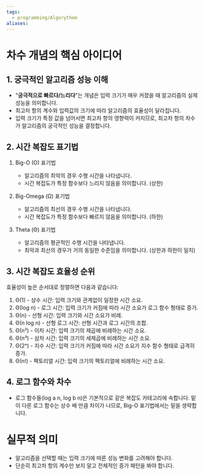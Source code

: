 ```yaml
---
tags:
  - programming/Algorythem
aliases:
---
```

# 차수 개념의 핵심 아이디어

## 1. 궁극적인 알고리즘 성능 이해
- "**궁극적으로 빠르다/느리다**"는 개념은 입력 크기가 매우 커졌을 때 알고리즘의 실제 성능을 의미합니다.
- 최고차 항의 계수와 입력값의 크기에 따라 알고리즘의 효율성이 달라집니다.
- 입력 크기가 특정 값을 넘어서면 최고차 항의 영향력이 커지므로, 최고차 항의 차수가 알고리즘의 궁극적인 성능을 결정합니다.

## 2. 시간 복잡도 표기법
1. Big-O (O) 표기법
   - 알고리즘의 최악의 경우 수행 시간을 나타냅니다.
   - 시간 복잡도가 특정 함수보다 느리지 않음을 의미합니다.  (상한)

2. Big-Omega (Ω) 표기법
   - 알고리즘의 최선의 경우 수행 시간을 나타냅니다.
   - 시간 복잡도가 특정 함수보다 빠르지 않음을 의미합니다. (하한)

3. Theta (Θ) 표기법
   - 알고리즘의 평균적인 수행 시간을 나타냅니다.
   - 최악과 최선의 경우가 거의 동일한 수준임을 의미합니다. (상한과 하한이 일치)

## 3. 시간 복잡도 효율성 순위
효율성이 높은 순서대로 정렬하면 다음과 같습니다:
1. Θ(1) - 상수 시간: 입력 크기와 관계없이 일정한 시간 소요.
2. Θ(log n) - 로그 시간: 입력 크기가 커짐에 따라 시간 소요가 로그 함수 형태로 증가.
3. Θ(n) - 선형 시간: 입력 크기와 시간 소요가 비례.
4. Θ(n log n) - 선형 로그 시간: 선형 시간과 로그 시간의 조합.
5. Θ(n²) - 이차 시간: 입력 크기의 제곱에 비례하는 시간 소요.
6. Θ(n³) - 삼차 시간: 입력 크기의 세제곱에 비례하는 시간 소요.
7. Θ(2ⁿ) - 지수 시간: 입력 크기가 커짐에 따라 시간 소요가 지수 함수 형태로 급격히 증가.
8. Θ(n!) - 팩토리얼 시간: 입력 크기의 팩토리얼에 비례하는 시간 소요.

## 4. 로그 함수와 차수
- 로그 함수들(log a n, log b n)은 기본적으로 같은 복잡도 카테고리에 속합니다. 밑이 다른 로그 함수는 상수 배 만큼 차이가 나므로, Big-O 표기법에서는 밑을 생략합니다.


# 실무적 의미
- 알고리즘을 선택할 때는 입력 크기에 따른 성능 변화를 고려해야 합니다.
- 단순히 최고차 항의 계수만 보지 말고 전체적인 증가 패턴을 봐야 합니다.
